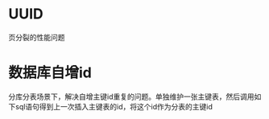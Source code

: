 # UUID
页分裂的性能问题

# 数据库自增id
分库分表场景下，解决自增主键id重复的问题。单独维护一张主键表，然后调用如下sql语句得到上一次插入主键表的id，将这个id作为分表的主键id
```sql
```
